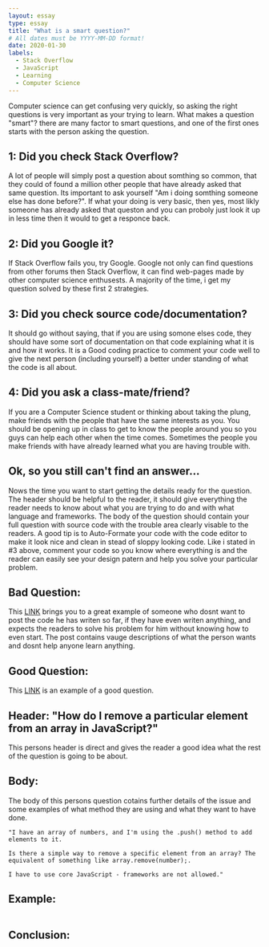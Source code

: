 ```yaml
---
layout: essay
type: essay
title: "What is a smart question?"
# All dates must be YYYY-MM-DD format!
date: 2020-01-30
labels:
  - Stack Overflow
  - JavaScript
  - Learning
  - Computer Science
---
```

Computer science can get confusing very quickly, so asking the right questions is very important as your trying to learn. What makes a question "smart"? there are many factor to smart questions, and one of the first ones starts with the person asking the question.

1: Did you check Stack Overflow?
---
A lot of people will simply post a question about somthing so common, that they could of found a million other people that have already asked that same question. Its important to ask yourself "Am i doing somthing someone else has done before?". If what your doing is very basic, then yes, most likly someone has already asked that queston and you can proboly just look it up in less time then it would to get a responce back.

2: Did you Google it?
---
If Stack Overflow fails you, try Google. Google not only can find questions from other forums then Stack Overflow, it can find web-pages made by other computer science enthusests. A majority of the time, i get my question solved by these first 2 strategies.

3: Did you check source code/documentation?
---
It should go without saying, that if you are using somone elses code, they should have some sort of documentation on that code explaining what it is and how it works. It is a Good coding practice to comment your code well to give the next person (including yourself) a better under standing of what the code is all about.

4: Did you ask a class-mate/friend?
---
If you are a Computer Science student or thinking about taking the plung, make friends with the people that have the same interests as you. You should be opening up in class to get to know the people around you so you guys can help each other when the time comes. Sometimes the people you make friends with have already learned what you are having trouble with.

Ok, so you still can't find an answer...
---
Nows the time you want to start getting the details ready for the question. The header should be helpful to the reader, it should give everything the reader needs to know about what you are trying to do and with what language and frameworks. The body of the question should contain your full question with source code with the trouble area clearly visable to the readers. A good tip is to Auto-Formate your code with the code editor to make it look nice and clean in stead of sloppy looking code. Like i stated in #3 above, comment your code so you know where everything is and the reader can easily see your design patern and help you solve your particular problem.

Bad Question:
---
This [LINK](https://stackoverflow.com/questions/59997089/how-to-have-only-one-person-on-a-webpage-the-others-go-on-a-waiting-screen) brings you to a great example of someone who dosnt want to post the code he has writen so far, if they have even writen anything, and expects the readers to solve his problem for him without knowing how to even start. The post contains vauge descriptions of what the person wants and dosnt help anyone learn anything.
 
Good Question:
---
This [LINK](https://stackoverflow.com/questions/5767325/how-do-i-remove-a-particular-element-from-an-array-in-javascript) is an example of a good question.

   Header: "How do I remove a particular element from an array in JavaScript?"
   ---
   This persons header is direct and gives the reader a good idea what the rest of the question is going to be about.
   
   Body:
   ---
   The body of this persons question cotains further details of the issue and some examples of what method they are using and what they want to have done. 
   ```
   "I have an array of numbers, and I'm using the .push() method to add elements to it.

Is there a simple way to remove a specific element from an array? The equivalent of something like array.remove(number);.

I have to use core JavaScript - frameworks are not allowed."
```
   
Example:
---
```

```



Conclusion:
---

